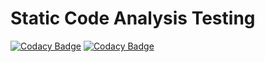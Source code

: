 # Static Code Analysis Testing

[![Codacy Badge](https://app.codacy.com/project/badge/Grade/dec3a10eeac24aac8444aa14a1bec34f)](https://www.codacy.com/gh/masterqwerty/sca-testing/dashboard?utm_source=github.com&amp;utm_medium=referral&amp;utm_content=masterqwerty/sca-testing&amp;utm_campaign=Badge_Grade)
[![Codacy Badge](https://app.codacy.com/project/badge/Coverage/dec3a10eeac24aac8444aa14a1bec34f)](https://www.codacy.com/gh/masterqwerty/sca-testing/dashboard?utm_source=github.com&utm_medium=referral&utm_content=masterqwerty/sca-testing&utm_campaign=Badge_Coverage)